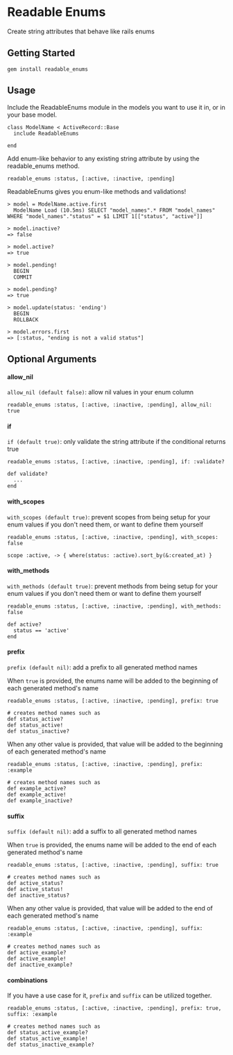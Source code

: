 # Readable Enums

Create string attributes that behave like rails enums

## Getting Started

```
gem install readable_enums
```


## Usage

Include the ReadableEnums module in the models you want to use it in, or in your base model.

```
class ModelName < ActiveRecord::Base
  include ReadableEnums

end
```

Add enum-like behavior to any existing string attribute by using the readable_enums method.

```
readable_enums :status, [:active, :inactive, :pending]
```

ReadableEnums gives you enum-like methods and validations!

```
> model = ModelName.active.first
  ModelName Load (10.5ms) SELECT "model_names".* FROM "model_names" WHERE "model_names"."status" = $1 LIMIT 1[["status", "active"]]

> model.inactive?
=> false

> model.active?
=> true

> model.pending!
  BEGIN
  COMMIT

> model.pending?
=> true

> model.update(status: 'ending')
  BEGIN
  ROLLBACK

> model.errors.first
=> [:status, "ending is not a valid status"]
```


## Optional Arguments

#### allow_nil
`allow_nil (default false)`: allow nil values in your enum column

```
readable_enums :status, [:active, :inactive, :pending], allow_nil: true
```

#### if
`if (default true)`: only validate the string attribute if the conditional returns true

```
readable_enums :status, [:active, :inactive, :pending], if: :validate?

def validate?
  ...
end
```

#### with_scopes
`with_scopes (default true)`: prevent scopes from being setup for your enum values if you don't need them, or want to define them yourself

```
readable_enums :status, [:active, :inactive, :pending], with_scopes: false

scope :active, -> { where(status: :active).sort_by(&:created_at) }
```

#### with_methods
`with_methods (default true)`: prevent methods from being setup for your enum values if you don't need them or want to define them yourself

```
readable_enums :status, [:active, :inactive, :pending], with_methods: false

def active?
  status == 'active'
end
```

#### prefix
`prefix (default nil)`: add a prefix to all generated method names

When `true` is provided, the enums name will be added to the beginning of each generated method's name
```
readable_enums :status, [:active, :inactive, :pending], prefix: true

# creates method names such as
def status_active?
def status_active!
def status_inactive?
```

When any other value is provided, that value will be added to the beginning of each generated method's name
```
readable_enums :status, [:active, :inactive, :pending], prefix: :example

# creates method names such as
def example_active?
def example_active!
def example_inactive?
```

#### suffix
`suffix (default nil)`: add a suffix to all generated method names

When `true` is provided, the enums name will be added to the end of each generated method's name
```
readable_enums :status, [:active, :inactive, :pending], suffix: true

# creates method names such as
def active_status?
def active_status!
def inactive_status?
```

When any other value is provided, that value will be added to the end of each generated method's name
```
readable_enums :status, [:active, :inactive, :pending], suffix: :example

# creates method names such as
def active_example?
def active_example!
def inactive_example?
```

#### combinations
If you have a use case for it, `prefix` and `suffix` can be utilized together. 
```
readable_enums :status, [:active, :inactive, :pending], prefix: true, suffix: :example

# creates method names such as
def status_active_example?
def status_active_example!
def status_inactive_example?
```
